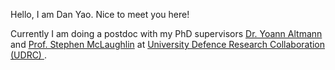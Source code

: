 <span style="font-size:1em;"> Hello, I am Dan Yao. Nice to meet you here! </span>

<span style="font-size:1em;"> Currently I am doing a postdoc with my PhD supervisors <a href="https://yoannaltmann.weebly.com"> Dr. Yoann Altmann </a> and <a href="https://ieeexplore.ieee.org/author/38184618700"> Prof. Stephen McLaughlin</a> at 
<a href="https://udrc.eng.ed.ac.uk/"> University Defence Research Collaboration (UDRC) </a>. </span>
